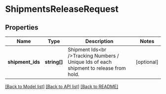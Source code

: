 # ShipmentsReleaseRequest

## Properties
Name | Type | Description | Notes
------------ | ------------- | ------------- | -------------
**shipment_ids** | **string[]** | Shipment Ids&lt;br /&gt;Tracking Numbers / Unique Ids of each shipment to release from hold. | [optional] 

[[Back to Model list]](../README.md#documentation-for-models) [[Back to API list]](../README.md#documentation-for-api-endpoints) [[Back to README]](../README.md)


